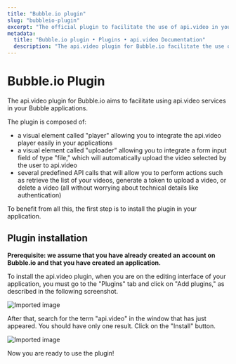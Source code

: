 ```yaml
---
title: "Bubble.io plugin"
slug: "bubbleio-plugin"
excerpt: "The official plugin to facilitate the use of api.video in your Bubble applications."
metadata: 
  title: "Bubble.io plugin • Plugins • api.video Documentation"
  description: "The api.video plugin for Bubble.io facilitate the use of api.video services in your Bubble applications."
---
```


Bubble.io Plugin
================

The api.video plugin for Bubble.io aims to facilitate using api.video services in your Bubble applications. 

The plugin is composed of:
- a visual element called "player" allowing you to integrate the api.video player easily in your applications
- a visual element called "uploader" allowing you to integrate a form input field of type "file," which will automatically upload the video selected by the user to api.video
- several predefined API calls that will allow you to perform actions such as retrieve the list of your videos, generate a token to upload a video, or delete a video (all without worrying about technical details like authentication)

To benefit from all this, the first step is to install the plugin in your application.

## Plugin installation

**Prerequisite: we assume that you have already created an account on Bubble.io and that you have created an application.**


To install the api.video plugin, when you are on the editing interface of your application, you must go to the "Plugins" tab and click on "Add plugins," as described in the following screenshot. 


![Imported image](/_assets/Capture%20d’écran%202021-10-05%20à%2015.01.59.png%20copie%20-%20copie.jpg)


After that, search for the term "api.video" in the window that has just appeared. You should have only one result. Click on the "Install" button.


![Imported image](/_assets/Capture%20d’écran%202021-10-05%20à%2015.02.18.png)

Now you are ready to use the plugin!
